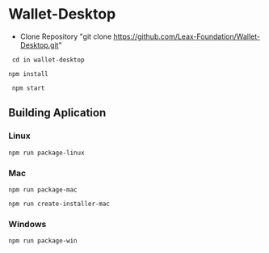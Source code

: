 # Wallet-Desktop

- Clone Repository "git clone https://github.com/Leax-Foundation/Wallet-Desktop.git"

```  cd in wallet-desktop ```

``` npm install ```

```  npm start ``` 

## Building Aplication

### Linux

``` npm run package-linux ```
  
### Mac

``` npm run package-mac ```
  
``` npm run create-installer-mac ```
  
  
### Windows

``` npm run package-win ```


